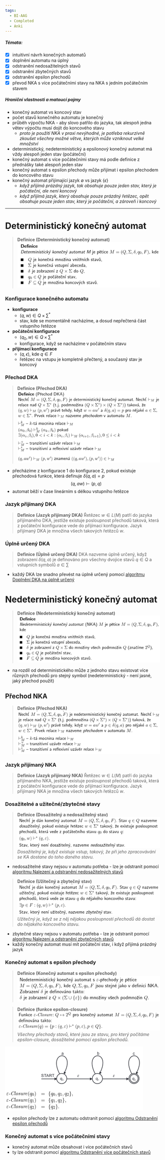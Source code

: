 ```yaml
---
tags:
  - BI-AAG
  - Completed
  - Anki
---
```


##### Témata:
- [x] intuitivní návrh konečných automatů
- [x] doplnění automatu na úplný
- [x] odstranění nedosažitelných stavů
- [x] odstranění zbytečných stavů
- [x] odstranění epsilon přechodů
- [x] převod NKA s více počátečními stavy na NKA s jedním počátečním stavem

##### Hraniční vlastnosti a matoucí pojmy
- konečný automat vs koncový stav
- počet stavů konečného automatu je konečný
- průběh výpočtu NKA - aby slovo patřilo do jazyka, tak alespoň jedna větev výpočtu musí dojít do koncového stavu
	- *proto je použití NKA v praxi nevýhodné, je potřeba rekurzivně zkoušet všechny možné větve, kterých může vzniknout velké množství*
- deterministický, nedeterministický a epsilonový konečný automat má vždy alespoň jeden stav (počáteční)
- konečný automat s více počátečními stavy má podle definice z přednášky také alespoň jeden stav
- konečný automat s epsilon přechody může přijímat i epsilon přechodem do koncového stavu
- konečný automat přijímající jazyk $\emptyset$ vs jazyk $\{\epsilon\}$
	- *když přijímá prázdný jazyk, tak obsahuje pouze jeden stav, který je počáteční, ale není koncový*
	- *když přijímá jazyk, který obsahuje pouze prázdný řetězec, opět obsahuje pouze jeden stav, který je počáteční, a zároveň i koncový*

---

# Deterministický konečný automat
> **Definice (Deterministický konečný automat)**
> ![](Attachments/Pasted%20image%2020231206201938.png)

### Konfigurace konečného automatu
- **konfigurace**
	- $(q,w) \in Q \times \sum^*$
	- stav, kde se momentálně nacházíme, a dosud nepřečtená část vstupního řetězce
- **počáteční konfigurace**
	- $(q_0,w) \in Q \times \sum^*$
	- konfigurace, když se nacházíme v počátečním stavu
- **přijímací konfigurace**
	- $(q,\epsilon)$, kde $q \in F$
	- řetězec na vstupu je kompletně přečtený, a současný stav je koncový

### Přechod DKA
> **Definice (Přechod DKA)**
> ![](Attachments/Pasted%20image%2020231206203206.png)

- přecházíme z konfigurace 1 do konfigurace 2, pokud existuje přechodová funkce, která definuje $\delta(q,a)=p$
$$(q, aw) \vdash (p, q)$$
- automat běží v čase lineárním s délkou vstupního řetězce

### Jazyk přijímaný DKA
> **Definice (Jazyk přijímaný DKA)**
> Řetězec $w \in L(M)$ patří do jazyka přijímaného DKA, jestliže existuje posloupnost přechodů taková, která z počáteční konfigurace vede do přijímací konfigurace. Jazyk přijímaný DKA je množina všech takových řetězců $w$.

### Úplně určený DKA
> **Definice (Úplně určený DKA)**
> DKA nazveme úplně určený, když zobrazení $\delta(q,a)$ je definováno pro všechny dvojice stavů $q \in Q$ a vstupních symbolů $a \in \sum$

- každý DKA lze snadno převést na úplně určený pomocí [algoritmu Doplnění DKA na úplně určený](BI-AAG/Algoritmy/Operace%20nad%20konečnými%20automaty/Doplnění%20KA%20na%20úplně%20určený.md)

# Nedeterministický konečný automat
> **Definice (Nedeterministický konečný automat)**
> ![](Attachments/Pasted%20image%2020231206204735.png)

- na rozdíl od deterministického může z jednoho stavu existovat více různých přechodů pro stejný symbol (nedeterministický - není jasné, jaký přechod použít)

## Přechod NKA
> **Definice (Přechod NKA)**
> ![](Attachments/Pasted%20image%2020231206204900.png)

### Jazyk přijímaný NKA
> **Definice (Jazyk přijímaný NKA)**
> Řetězec $w \in L(M)$ patří do jazyka přijímaného NKA, jestliže existuje posloupnost přechodů taková, která z počáteční konfigurace vede do přijímací konfigurace. Jazyk přijímaný NKA je množina všech takových řetězců $w$.

### Dosažitelné a užitečné/zbytečné stavy
> **Definice (Dosažitelný a nedosažitelný stav)**
> ![](Attachments/Pasted%20image%2020231206205335.png)
> *Dosažitelný je, když existuje vstup, takový, že při jeho zpracovávání se KA dostane do toho daného stavu.*

- nedosažitelné stavy nejsou v automatu potřeba - lze je odstranit pomocí [algoritmu Nalezení a odstranění nedosažitelných stavů](BI-AAG/Algoritmy/Operace%20nad%20konečnými%20automaty/Nalezení%20a%20odstranění%20nedosažitelných%20stavů.md)

> **Definice (Užitečný a zbytečný stav)**
> ![](Attachments/Pasted%20image%2020231206210402.png)
> *Užitečný je, když se z něj nějakou posloupností přechodů dá dostat do nějakého koncového stavu.*

- zbytečné stavy nejsou v automatu potřeba - lze je odstranit pomocí [algoritmu Nalezení a odstranění zbytečných stavů](BI-AAG/Algoritmy/Operace%20nad%20konečnými%20automaty/Nalezení%20a%20odstranění%20zbytečných%20stavů.md)
- každý konečný automat musí mít počáteční stav, i když přijímá prázdný jazyk

### Konečný automat s epsilon přechody
> **Definice (Konečný automat s epsilon přechody)**
> ![](Attachments/Pasted%20image%2020231206210924.png)

> **Definice (funkce epsilon-closure)**
> ![](Attachments/Pasted%20image%2020231206211009.png)
> *Všechny přechody stavů, které jsou ze stavu, pro který počítáme epsilon-closure, dosažitelné pomocí epsilon přechodů.*

![](Attachments/Pasted%20image%2020231206211016.png)

- epsilon přechody lze z automatu odstranit pomocí [algoritmu Odstranění epsilon přechodů](BI-AAG/Algoritmy/Operace%20nad%20konečnými%20automaty/Odstranění%20epsilon%20přechodů.md)

### Konečný automat s více počátečními stavy
- konečný automat může obsahovat i více počátečních stavů
- ty lze odstranit pomocí [algoritmu Odstranění více počátečních stavů](BI-AAG/Algoritmy/Operace%20nad%20konečnými%20automaty/Odstranění%20více%20počátečních%20stavů.md)
